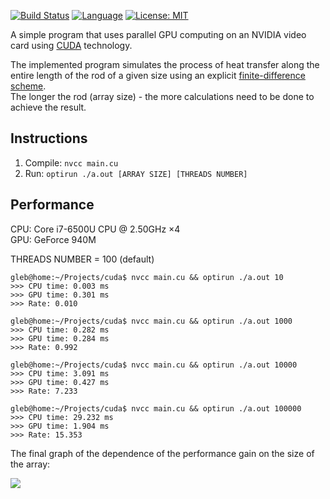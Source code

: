 [![Build Status](https://travis-ci.com/rugleb/cuda.svg?branch=master)](https://travis-ci.com/rugleb/cuda)
[![Language](https://img.shields.io/badge/Lang-CUDA-green.svg)]()
[![License: MIT](https://img.shields.io/badge/License-MIT-yellow.svg)](https://opensource.org/licenses/MIT)

A simple program that uses parallel GPU computing on an NVIDIA video card using [CUDA](https://developer.nvidia.com/cuda-zone) technology.

The implemented program simulates the process of heat transfer along the entire length of the rod of a given size using an explicit [finite-difference scheme](https://en.wikipedia.org/wiki/Finite_difference_method).  
The longer the rod (array size) - the more calculations need to be done to achieve the result.

## Instructions

1. Compile: `nvcc main.cu`
2. Run: `optirun ./a.out [ARRAY SIZE] [THREADS NUMBER]`

## Performance

CPU: Core i7-6500U CPU @ 2.50GHz ×4  
GPU: GeForce 940M

THREADS NUMBER = 100 (default)

```
gleb@home:~/Projects/cuda$ nvcc main.cu && optirun ./a.out 10
>>> CPU time: 0.003 ms
>>> GPU time: 0.301 ms
>>> Rate: 0.010

gleb@home:~/Projects/cuda$ nvcc main.cu && optirun ./a.out 1000
>>> CPU time: 0.282 ms
>>> GPU time: 0.284 ms
>>> Rate: 0.992

gleb@home:~/Projects/cuda$ nvcc main.cu && optirun ./a.out 10000
>>> CPU time: 3.091 ms
>>> GPU time: 0.427 ms
>>> Rate: 7.233

gleb@home:~/Projects/cuda$ nvcc main.cu && optirun ./a.out 100000
>>> CPU time: 29.232 ms
>>> GPU time: 1.904 ms
>>> Rate: 15.353
```

The final graph of the dependence of the performance gain on the size of the array:  

![](https://github.com/rugleb/cuda/blob/feature/issue-2/benchmark/chart.png?raw=true)
